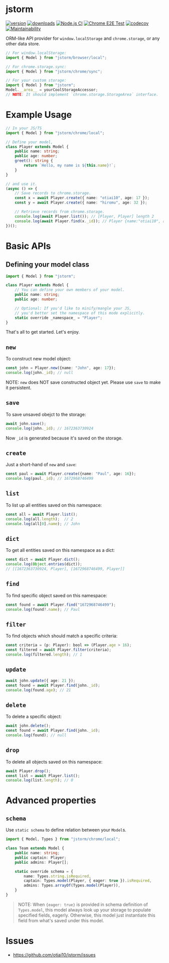 # jstorm

[![version](https://img.shields.io/npm/v/jstorm)](https://www.npmjs.com/package/jstorm)
[![downloads](https://img.shields.io/npm/dt/jstorm)](https://www.npmjs.com/package/jstorm)
[![Node.js CI](https://github.com/otiai10/jstorm/actions/workflows/node.yml/badge.svg)](https://github.com/otiai10/jstorm/actions/workflows/node.yml)
[![Chrome E2E Test](https://github.com/otiai10/jstorm/actions/workflows/chrome-test.yml/badge.svg)](https://github.com/otiai10/jstorm/actions/workflows/chrome-test.yml)
[![codecov](https://codecov.io/github/otiai10/jstorm/branch/main/graph/badge.svg?token=z3Nzs6xVGF)](https://codecov.io/github/otiai10/jstorm)
[![Maintainability](https://api.codeclimate.com/v1/badges/df8271f73cd0791369f6/maintainability)](https://codeclimate.com/github/otiai10/jstorm/maintainability)

ORM-like API provider for `window.localStorage` and `chrome.storage`, or any other data store.

```typescript
// For window.localStorage:
import { Model } from "jstorm/browser/local";

// For chrome.storage.sync:
import { Model } from "jstorm/chrome/sync";
```

```typescript
// For your custom storage:
import { Model } from "jstorm";
Model.__area__ = yourCoolStorageAccessor;
// NOTE: It should implement `chrome.storage.StorageArea` interface.
```

# Example Usage

```typescript
// In your JS/TS
import { Model } from "jstorm/chrome/local";

// Define your model,
class Player extends Model {
    public name: string;
    public age: number;
    greet(): string {
        return `Hello, my name is ${this.name}!`;
    }
}

// and use it.
(async () => {
    // Save records to chrome.storage.
    const x = await Player.create({ name: "otiai10", age: 17 });
    const y = await Player.create({ name: "hiromu", age: 32 });

    // Retrieve records from chrome.storage.
    console.log(await Player.list()); // [Player, Player] length 2
    console.log(await Player.find(x._id)); // Player {name:"otiai10", age: 17}
})();
```

# Basic APIs

## Defining your model class

```typescript
import { Model } from "jstorm";

class Player extends Model {
    // You can define your own members of your model.
    public name: string;
    public age: number;

    // Optional: If you'd like to minify/mangle your JS,
    // you'd better set the namespace of this mode explicitly.
    static override _namespace_ = "Player";
}
```

That's all to get started. Let's enjoy.

## `new`

To construct new model object:

```typescript
const john = Player.new({name: "John", age: 17});
console.log(john._id); // null
```

NOTE: `new` does NOT save constructed object yet. Please use `save` to make it persistent.

## `save`

To save unsaved obejct to the storage:

```typescript
await john.save();
console.log(john._id); // 1672363730924
```

Now `_id` is generated because it's saved on the storage.

## `create`

Just a short-hand of `new` and `save`:

```typescript
const paul = await Player.create({name: "Paul", age: 16});
console.log(paul._id); // 1672968746499
```

## `list`

To list up all entities saved on this namespace:

```typescript
const all = await Player.list();
console.log(all.length);  // 2
console.log(all[0].name); // John
```

## `dict`

To get all entities saved on this namespace as a dict:

```typescript
const dict = await Player.dict();
console.log(Object.entries(dict));
// [[1672363730924, Player], [1672968746499, Player]]
```

## `find`

To find specific object saved on this namespace:

```typescript
const found = await Player.find("1672968746499");
console.log(found?.name); // Paul
```

## `filter`

To find objects which should match a specific criteria:

```typescript
const criteria = (p: Player): bool => (Player.age > 16);
const filtered = await Player.filter(criteria);
console.log(filtered.length); // 1
```

## `update`

```typescript
await john.update({ age: 21 });
const found = await Player.find(john._id);
console.log(found.age); // 21
```

## `delete`

To delete a specific object:

```typescript
await john.delete();
const found = await Player.find(john._id);
console.log(found); // null
```

## `drop`

To delete all objects saved on this namespace:

```typescript
await Player.drop();
const list = await Player.list();
console.log(list.length); // 0
```

# Advanced properties

## `schema`

Use `static schema` to define relation between your `Model`s.

```typescript
import { Model, Types } from "jstorm/chrome/local";

class Team extends Model {
    public name: string;
    public captain: Player;
    public admins: Player[];

    static override schema = {
        name: Types.string.isRequired,
        captain: Types.model(Player, { eager: true }).isRequired,
        admins: Types.arrayOf(Types.model(Player)),
    }
}
```

> NOTE: When `{eager: true}` is provided in schema definition of `Types.model`, this model always look up your storage to populate specified fields, eagerly. Otherwise, this model just instantiate this field from what's saved under this model.

# Issues

- https://github.com/otiai10/jstorm/issues
